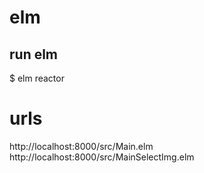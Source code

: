 # elm

## run elm
$ elm reactor

# urls
http://localhost:8000/src/Main.elm
http://localhost:8000/src/MainSelectImg.elm

